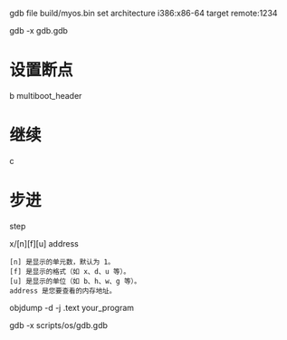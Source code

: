 gdb
file build/myos.bin
set architecture i386:x86-64
target remote:1234

gdb -x gdb.gdb

# 设置断点
b multiboot_header
# 继续
c
# 步进
step

x/[n][f][u] address

    [n] 是显示的单元数，默认为 1。
    [f] 是显示的格式（如 x、d、u 等）。
    [u] 是显示的单位（如 b、h、w、g 等）。
    address 是您要查看的内存地址。


objdump -d -j .text your_program

gdb -x scripts/os/gdb.gdb
